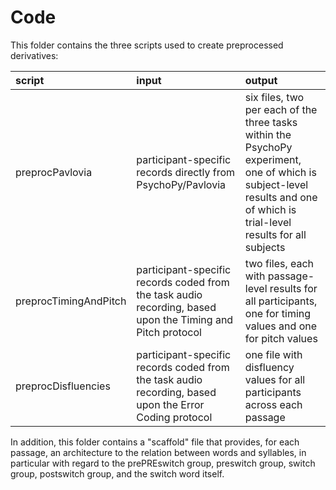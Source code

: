 # Code

This folder contains the three scripts used to create preprocessed derivatives:

| script | input | output |
|:-- | :-- | :-- |
| preprocPavlovia | participant-specific records directly from PsychoPy/Pavlovia | six files, two per each of the three tasks within the PsychoPy experiment, one of which is subject-level results and one of which is trial-level results for all subjects |
| preprocTimingAndPitch | participant-specific records coded from the task audio recording, based upon the Timing and Pitch protocol | two files, each with passage-level results for all participants, one for timing values and one for pitch values |
| preprocDisfluencies | participant-specific records coded from the task audio recording, based upon the Error Coding protocol | one file with disfluency values for all participants across each passage |

In addition, this folder contains a "scaffold" file that provides, for each passage, an architecture to the relation between words and syllables, in particular with regard to the prePREswitch group, preswitch group, switch group, postswitch group, and the switch word itself.
